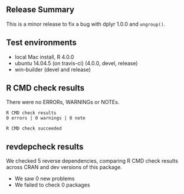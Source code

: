 ## Release Summary

This is a minor release to fix a bug with dplyr 1.0.0 and `ungroup()`.

## Test environments
* local Mac install, R 4.0.0
* ubuntu 14.04.5 (on travis-ci) (4.0.0, devel, release)
* win-builder (devel and release)

## R CMD check results

There were no ERRORs, WARNINGs or NOTEs.

    R CMD check results
    0 errors | 0 warnings | 0 note 

    R CMD check succeeded

## revdepcheck results

We checked 5 reverse dependencies, comparing R CMD check results across CRAN and dev versions of this package.

 * We saw 0 new problems
 * We failed to check 0 packages
